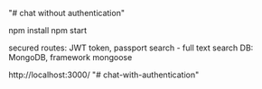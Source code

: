 "# chat without authentication"

npm install
npm start

secured routes: JWT token, passport
search - full text search
DB: MongoDB, framework mongoose

 http://localhost:3000/
"# chat-with-authentication" 
